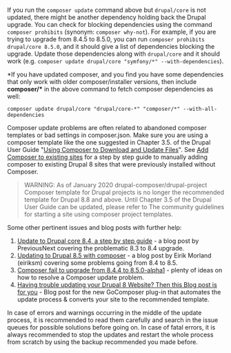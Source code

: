 If you run the `composer update` command above but `drupal/core` is not updated, there might be another dependency holding back the Drupal upgrade. You can check for blocking dependencies using the command `composer prohibits` (synonym: `composer why-not`). For example, if you are trying to upgrade from 8.4.5 to 8.5.0, you can run `composer prohibits drupal/core 8.5.0`, and it should give a list of dependencies blocking the upgrade. Update those dependencies along with `drupal/core` and it should work (e.g. `composer update drupal/core "symfony/*" --with-dependencies`).

\*If you have updated composer, and you find you have some dependencies that only work with older composer/installer versions, then include **composer/\*** in the above command to fetch composer dependencies as well:

`composer update drupal/core "drupal/core-*" "composer/*" --with-all-dependencies`

Composer update problems are often related to abandoned composer templates or bad settings in composer.json. Make sure you are using a composer template like the one suggested in Chapter 3.5\. of the Drupal User Guide "[Using Composer to Download and Update Files](https://www.drupal.org/docs/user%5Fguide/en/install-composer.html)". See [Add Composer to existing sites](https://www.drupal.org/docs/8/install/add-composer-to-existing-sites "Add Composer to an existing site | Drupal 8 guide on Drupal.org") for a step by step guide to manually adding composer to existing Drupal 8 sites that were previously installed without Composer.

<!-- note-warning -->
> WARNING: As of January 2020 drupal-composer/drupal-project Composer template for Drupal projects is no longer the recommended template for Drupal 8.8 and above. Until Chapter 3.5 of the Drupal User Guide can be updated, please refer to The community guidelines for starting a site using composer project templates.

Some other pertinent issues and blog posts with further help:

1. [Update to Drupal core 8.4, a step by step guide](https://www.previousnext.com.au/blog/update-drupal-core-84-step-by-step-guide) \- a blog post by PreviousNext covering the problematic 8.3 to 8.4 upgrade.
2. [Updating to Drupal 8.5 with composer](https://orkjern.com/updating-to-drupal-85-with-composer "ORKJ BLOG") \- a blog post by Eirik Morland (eiriksm) covering some problems going from 8.4 to 8.5.
3. [Composer fail to upgrade from 8.4.4 to 8.5.0-alpha1](https://www.drupal.org/project/drupal/issues/2943546) \- plenty of ideas on how to resolve a Composer update problem.
4. [Having trouble updating your Drupal 8 Website? Then this Blog post is for you](https://webkings.ca/blog/having-trouble-updating-your-drupal-8-website-then-guide-you%E2%80%A6) \- Blog post for the new GoComposer plug-in that automates the update process & converts your site to the recommended template.

In case of errors and warnings occurring in the middle of the update process, it is recommended to read them carefully and search in the issue queues for possible solutions before going on. In case of fatal errors, it is always recommended to stop the updates and restart the whole process from scratch by using the backup recommended you made before.